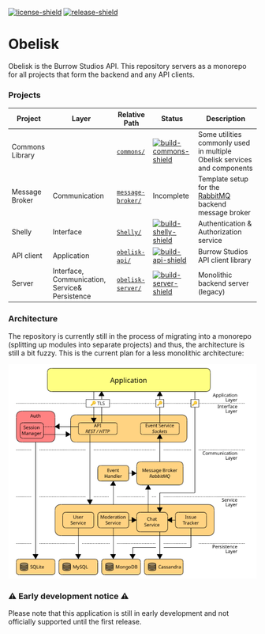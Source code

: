 [license]: LICENSE
[license-shield]: https://img.shields.io/badge/License-MIT-yellow.svg
[release]: https://github.com/BurrowStudios/Obelisk/releases
[release-shield]: https://img.shields.io/github/release/BurrowStudios/Obelisk.svg

[![license-shield][]][license]
[![release-shield][]][release]

# Obelisk

Obelisk is the Burrow Studios API. This repository servers as a monorepo for all projects that form the backend and any
API clients.

### Projects

[build-commons]: https://github.com/BurrowStudios/Obelisk/actions/workflows/build-commons.yaml
[build-commons-shield]: https://img.shields.io/github/actions/workflow/status/BurrowStudios/Obelisk/build-commons.yaml
[build-commons-http]: https://github.com/BurrowStudios/Obelisk/actions/workflows/build-commons-http.yaml
[build-commons-http-shield]: https://img.shields.io/github/actions/workflow/status/BurrowStudios/Obelisk/build-commons-http.yaml
[build-shelly]: https://github.com/BurrowStudios/Obelisk/actions/workflows/build-shelly.yaml
[build-shelly-shield]: https://img.shields.io/github/actions/workflow/status/BurrowStudios/Obelisk/build-shelly.yaml
[build-api]: https://github.com/BurrowStudios/Obelisk/actions/workflows/build-api.yaml
[build-api-shield]: https://img.shields.io/github/actions/workflow/status/BurrowStudios/Obelisk/build-api.yaml
[build-server]: https://github.com/BurrowStudios/Obelisk/actions/workflows/build-server.yaml
[build-server-shield]: https://img.shields.io/github/actions/workflow/status/BurrowStudios/Obelisk/build-server.yaml

| Project                           | Layer                                          | Relative Path                       | Status                                               | Description                                                                         |
|-----------------------------------|------------------------------------------------|-------------------------------------|------------------------------------------------------|-------------------------------------------------------------------------------------|
| Commons Library                   |                                                | [`commons/`](commons)               | [![build-commons-shield][]][build-commons]           | Some utilities commonly used in multiple Obelisk services and components            |
| Message Broker                    | Communication                                  | [`message-broker/`](message-broker) | Incomplete                                           | Template setup for the [RabbitMQ](https://www.rabbitmq.com/) backend message broker |
| Shelly                            | Interface                                      | [`Shelly/`](Shelly)                 | [![build-shelly-shield][]][build-shelly]             | Authentication & Authorization service                                              |
| API client                        | Application                                    | [`obelisk-api/`](obelisk-api)       | [![build-api-shield][]][build-api]                   | Burrow Studios API client library                                                   |
| Server                            | Interface, Communication, Service& Persistence | [`obelisk-server/`](obelisk-server) | [![build-server-shield][]][build-server]             | Monolithic backend server (legacy)                                                  |

### Architecture

The repository is currently still in the process of migrating into a monorepo (splitting up modules into separate
projects) and thus, the architecture is still a bit fuzzy. This is the current plan for a less monolithic architecture:

![](res/architecture.png)

### ⚠️ Early development notice ⚠️

Please note that this application is still in early development and not officially supported until the first release.

